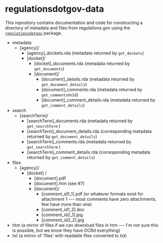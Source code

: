 # regulationsdotgov-data

This repository contains documentation and code for constructing a directory of metadata and files from regulations.gov using the [`regulationsdotgov`](https://github.com/judgelord/regulationsdotgov) package. 

- metadata
   - [agency]/
      - [agency]_dockets.rda (metadata returned by `get_dockets`)
      - [docket]/
         - [docket]_documents.rda (metadata returned by `get_documents`)
         - [document]/
            - [document]_details.rda (metadata returned by `get_document_details`)
            - [document]_comments.rda (metadata returned by `get_commentsOnId`)
            - [document]_comment_details.rda (metadata returned by `get_comment_details`)
- search 
   - [searchTerm]/
      - [searchTerm]_documents.rda (metadata returned by `get_searchTerm` )
      - [searchTerm]_document_details.rda (corresponding metadata returned by `get_document_details`)
      - [searchTerm]_comments.rda (metadata returned by `get_searchTerm` )
      - [searchTerm]_comment_details.rda (corresponding metadata returned by `get_comment_details`)
- files 
   - [agency]/
      - [docket] /
         - [document].pdf
         - [document].htm (see #7)
         - [document]/
            - [comment_id1_1].pdf  (or whatever formats exist for attachment 1 --- most comments have zero attachments, few have more than one)
            - [comment_id1_2].doc 
            - [comment_id2_1].jpg  
            - [comment_id2_2].jpg
- htm  (a mirror of files if we can download files in htm --- I'm not sure this is possible, but we know they have OCRd everything) 
- txt (a mirror of 'files' with readable files converted to txt)

